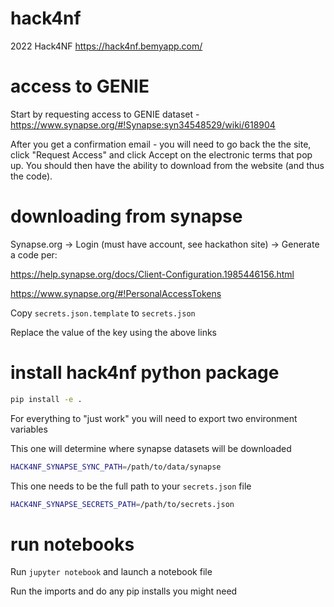 # hack4nf
2022 Hack4NF https://hack4nf.bemyapp.com/

# access to GENIE 

Start by requesting access to GENIE dataset - https://www.synapse.org/#!Synapse:syn34548529/wiki/618904


After you get a confirmation email - you will need to go back the the site, click "Request Access" and click Accept on the electronic terms that pop up. You should then have the ability to download from the website (and thus the code).

# downloading from synapse

Synapse.org -> Login (must have account, see hackathon site) -> Generate a code per:

https://help.synapse.org/docs/Client-Configuration.1985446156.html

https://www.synapse.org/#!PersonalAccessTokens

Copy `secrets.json.template` to `secrets.json`

Replace the value of the key using the above links

# install hack4nf python package 

```bash
pip install -e .
```

For everything to "just work" you will need to export two environment variables

This one will determine where synapse datasets will be downloaded

```bash
HACK4NF_SYNAPSE_SYNC_PATH=/path/to/data/synapse
```

This one needs to be the full path to your `secrets.json` file 

```bash
HACK4NF_SYNAPSE_SECRETS_PATH=/path/to/secrets.json
```

# run notebooks

Run `jupyter notebook` and launch a notebook file

Run the imports and do any pip installs you might need



